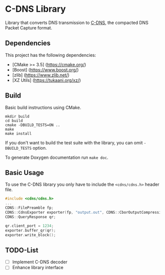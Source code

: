 # C-DNS Library

Library that converts DNS transmission to [C-DNS](https://tools.ietf.org/html/rfc8618), the compacted DNS Packet Capture format.

## Dependencies

This project has the following dependencies:

* [CMake >= 3.5] (https://cmake.org/)
* [Boost] (https://www.boost.org/)
* [zlib] (https://www.zlib.net/)
* [XZ Utils] (https://tukaani.org/xz/)

## Build

Basic build instructions using CMake.
```shell
mkdir build
cd build
cmake -DBUILD_TESTS=ON ..
make
make install
```
If you don't want to build the test suite with the library, you can omit `-DBUILD_TESTS` option.

To generate Doxygen documentation run `make doc`.

## Basic Usage

To use the C-DNS library you only have to include the `<cdns/cdns.h>` header file.
```cpp
#include <cdns/cdns.h>
...
CDNS::FilePreamble fp;
CDNS::CdnsExporter exporter(fp, "output.out", CDNS::CborOutputCompression::XZ);
CDNS::QueryResponse qr;

qr.client_port = 1234;
exporter.buffer_qr(qr);
exporter.write_block();
```

## TODO-List

* [ ] Implement C-DNS decoder
* [ ] Enhance library interface
